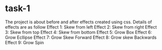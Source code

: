 # task-1
The project is about before and after effects created using css.
Details of effects are as follow
Effect 1: Skew from left
Effect 2: Skew from right
Effect 3: Skew from top
Effect 4: Skew from bottom
Effect 5: Grow Box
Effect 6: Grow Ecllipse
Effect 7: Grow Skew Forward
Effect 8: Grow skew Backwards
Effect 9: Grow Spin
